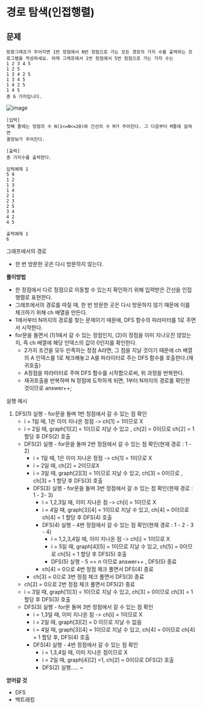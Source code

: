 # 경로 탐색(인접행렬)

## 문제

```
방향그래프가 주어지면 1번 정점에서 N번 정점으로 가는 모든 경로의 가지 수를 출력하는 프
로그램을 작성하세요. 아래 그래프에서 1번 정점에서 5번 정점으로 가는 가지 수는
1 2 3 4 5
1 2 5
1 3 4 2 5
1 3 4 5
1 4 2 5
1 4 5
총 6 가지입니다.
```
![image](https://velog.velcdn.com/images%2Fjhjcoding%2Fpost%2F7ee99986-52e7-4acc-a900-476ae9d5be30%2Fimage.png)
```
[입력]
첫째 줄에는 정점의 수 N(1<=N<=20)와 간선의 수 M가 주어진다. 그 다음부터 M줄에 걸쳐 연
결정보가 주어진다.

[출력]
총 가지수를 출력한다.
```
```
입력예제 1
5 9
1 2
1 3
1 4
2 1
2 3
2 5
3 4
4 2
4 5

출력예제 1
6
```

그래프에서의 경로
- 한 번 방문한 곳은 다시 방문하지 않는다.

**풀이방법**
- 한 정점에서 다르 정점으로 이동할 수 있는지 확인하기 위해 입력받은 간선을 인접행렬로 표현한다.
- 그래프에서의 경로를 따질 때, 한 번 방문한 곳은 다시 방문하지 않기 때문에 이를 체크하기 위해 ch 배열을 만든다.
- 1에서부터 N까지의 경로를 찾는 문제이기 때문에, DFS 함수의 파라미터를 1로 주면서 시작한다.
- for문을 돌면서 (1)1에서 갈 수 있는 정점인지, (2)이 정점을 이미 지나오진 않았는지, 즉 ch 배열에 해당 인덱스의 값이 0인지를 확인한다.
    - 2가지 조건을 모두 만족하는 정점 A라면, 그 점을 지날 것이기 때문에 ch 배열의 A 인덱스를 1로 체크해놓고 A를 파라미터로 주는 DFS 함수를 호출한다.(재귀호출)
    - A정점을 파라미터로 주며 DFS 함수를 시작함으로써, 위 과정을 반복한다.
    - 재귀호출을 반복하며 N 정점에 도착하게 되면, 1부터 N까지의 경로를 확인한 것이므로 answer++;
    
실행 예시
1. DFS(1) 실행 - for문을 돌며 1번 정점에서 갈 수 있는 점 확인
    - i = 1일 때, 1은 이미 지나온 정점 -> ch[1] = 1이므로 X
    - i = 2일 때, graph[1][2] = 1이므로 지날 수 있고 , ch[2] = 0이므로 ch[2] = 1 할당 후 DFS(2) 호출
    - DFS(2) 실행 - for문을 돌며 2번 정점에서 갈 수 있는 점 확인(현재 경로 : 1 - 2)
        - i = 1일 때, 1은 이미 지나온 정점 -> ch[1] = 1이므로 X
        - i = 2일 때, ch[2] = 2이므로X
        - i = 3일 때, graph[2][3] = 1이므로 지날 수 있고, ch[3] = 0이므로 , ch[3] = 1 할당 후 DFS(3) 호출
        - DFS(3) 실행 - for문을 돌며 3번 정점에서 갈 수 있는 점 확인(현재 경로 : 1 - 2- 3)
            - i = 1,2,3일 때, 이미 지나온 점 -> ch[i] = 1이므로 X
            - i = 4일 때, graph[3][4] = 1이므로 지날 수 있고, ch[4] = 0이므로  ch[4] = 1 할당 후 DFS(4) 호출
            - DFS(4) 실행 - 4번 정점에서 갈 수 있는 점 확인(현재 경로 : 1 - 2 - 3 - 4)
                - i = 1,2,3,4일 때, 이미 지나온 점 -> ch[i] = 1이므로 X
                - i = 5일 때, graph[4][5] = 1이므로 지날 수 있고, ch[5] = 0이므로  ch[5] = 1 할당 후 DFS(5) 호출
                - DFS(5) 실행 - 5 == n 이므로 answer++ , DFS(5) 종료
            - ch[4] = 0으로 4번 정점 체크 풀면서 DFS(4) 종료
        - ch[3] = 0으로 3번 정점 체크 풀면서 DFS(3) 종료
    - ch[2] = 0으로 2번 정점 체크 풀면서 DFS(2) 종료
    - i = 3일 때, graph[1][3] = 1이므로 지날 수 있고, ch[3] = 0이므로 ch[3] = 1 할당 후 DFS(3) 호출
    - DFS(3) 실행 - for문 돌며 3번 정점에서 갈 수 있는 점 확인
        - i = 1,3일 때, 이미 지나온 점 -> ch[i] = 1이므로 X
        - i = 2일 때, graph[3][2] = 0 이므로 지날 수 없음
        - i = 4일 때, graph[3][4] = 1이므로 지날 수 있고, ch[4] = 0이므로 ch[4] = 1 할당 후, DFS(4) 호출
        - DFS(4) 실행 - 4번 정점에서 갈 수 있는 점 확인
            - i = 1,3,4일 때, 이미 지나온 점이므로 X
            - i = 2일 때, graph[4][2] =1, ch[2] = 0이므로 DFS(2) 호출
            - DFS(2) 실행..... ~

**얻어갈 것**
- DFS
- 백트래킹